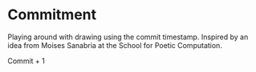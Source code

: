 Commitment
=================

Playing around with drawing using the commit timestamp.  Inspired by an idea from Moises Sanabria at the School for Poetic Computation.

Commit + 1
